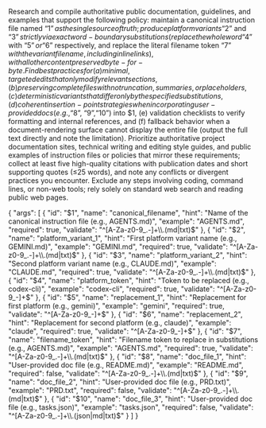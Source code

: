 Research and compile authoritative public documentation, guidelines, and examples that support the following policy: maintain a canonical instruction file named “$1” as the single source of truth; produce platform variants “$2” and “$3” strictly via exact word-boundary substitutions (replace the whole word “$4” with “$5” or “$6” respectively, and replace the literal filename token “$7” with the variant filename, including inline links), with all other content preserved byte-for-byte. Find best practices for (a) minimal, targeted edits that only modify relevant sections, (b) preserving complete files with no truncation, summaries, or placeholders, (c) deterministic variants that differ only by the specified substitutions, (d) coherent insertion-point strategies when incorporating user-provided docs (e.g., “$8”, “$9”, “$10”) into $1, (e) validation checklists to verify formatting and internal references, and (f) fallback behavior when a document-rendering surface cannot display the entire file (output the full text directly and note the limitation). Prioritize authoritative project documentation sites, technical writing and editing style guides, and public examples of instruction files or policies that mirror these requirements; collect at least five high-quality citations with publication dates and short supporting quotes (≤25 words), and note any conflicts or divergent practices you encounter. Exclude any steps involving coding, command lines, or non-web tools; rely solely on standard web search and reading public web pages.

{
  "args": [
    {
      "id": "$1",
      "name": "canonical_filename",
      "hint": "Name of the canonical instruction file (e.g., AGENTS.md)",
      "example": "AGENTS.md",
      "required": true,
      "validate": "^[A-Za-z0-9_.-]+\\.(md|txt)$"
    },
    {
      "id": "$2",
      "name": "platform_variant_1",
      "hint": "First platform variant name (e.g., GEMINI.md)",
      "example": "GEMINI.md",
      "required": true,
      "validate": "^[A-Za-z0-9_.-]+\\.(md|txt)$"
    },
    {
      "id": "$3",
      "name": "platform_variant_2",
      "hint": "Second platform variant name (e.g., CLAUDE.md)",
      "example": "CLAUDE.md",
      "required": true,
      "validate": "^[A-Za-z0-9_.-]+\\.(md|txt)$"
    },
    {
      "id": "$4",
      "name": "platform_token",
      "hint": "Token to be replaced (e.g., codex-cli)",
      "example": "codex-cli",
      "required": true,
      "validate": "^[A-Za-z0-9_-]+$"
    },
    {
      "id": "$5",
      "name": "replacement_1",
      "hint": "Replacement for first platform (e.g., gemini)",
      "example": "gemini",
      "required": true,
      "validate": "^[A-Za-z0-9_-]+$"
    },
    {
      "id": "$6",
      "name": "replacement_2",
      "hint": "Replacement for second platform (e.g., claude)",
      "example": "claude",
      "required": true,
      "validate": "^[A-Za-z0-9_-]+$"
    },
    {
      "id": "$7",
      "name": "filename_token",
      "hint": "Filename token to replace in substitutions (e.g., AGENTS.md)",
      "example": "AGENTS.md",
      "required": true,
      "validate": "^[A-Za-z0-9_.-]+\\.(md|txt)$"
    },
    {
      "id": "$8",
      "name": "doc_file_1",
      "hint": "User-provided doc file (e.g., README.md)",
      "example": "README.md",
      "required": false,
      "validate": "^[A-Za-z0-9_.-]+\\.(md|txt)$"
    },
    {
      "id": "$9",
      "name": "doc_file_2",
      "hint": "User-provided doc file (e.g., PRD.txt)",
      "example": "PRD.txt",
      "required": false,
      "validate": "^[A-Za-z0-9_.-]+\\.(md|txt)$"
    },
    {
      "id": "$10",
      "name": "doc_file_3",
      "hint": "User-provided doc file (e.g., tasks.json)",
      "example": "tasks.json",
      "required": false,
      "validate": "^[A-Za-z0-9_.-]+\\.(json|md|txt)$"
    }
  ]
}
